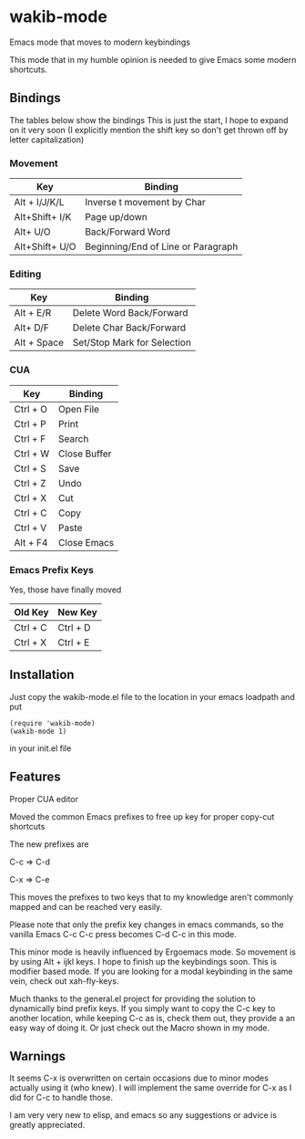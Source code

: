# wakib-mode
Emacs mode that moves to modern keybindings

This mode that in my humble opinion is needed to give Emacs some
modern shortcuts.


## Bindings

The tables below show the bindings
This is just the start, I hope to expand on it very soon
(I explicitly mention the shift key so don't get thrown off by letter capitalization)

### Movement

| Key | Binding |
| --- | --- |
| Alt + I/J/K/L | Inverse t movement by Char |
| Alt+Shift+ I/K | Page up/down |
| Alt+ U/O | Back/Forward Word |
| Alt+Shift+ U/O | Beginning/End of Line or Paragraph |

### Editing

| Key | Binding |
| --- | --- |
| Alt + E/R | Delete Word Back/Forward |
| Alt+ D/F | Delete Char Back/Forward |
| Alt + Space | Set/Stop Mark for Selection |


### CUA

| Key            | Binding                            |
| ---            | ---                                |
| Ctrl + O       | Open File                          |
| Ctrl + P       | Print                              |
| Ctrl + F         | Search                  |
| Ctrl + W | Close Buffer |
| Ctrl + S | Save |
| Ctrl + Z | Undo |
| Ctrl + X | Cut |
| Ctrl + C | Copy |
| Ctrl + V | Paste |
| Alt + F4 | Close Emacs |


### Emacs Prefix Keys

Yes, those have finally moved

| Old Key            | New Key                            |
| ---            | ---                                |
| Ctrl + C       | Ctrl + D                        |
| Ctrl + X       | Ctrl + E                           |



## Installation

Just copy the wakib-mode.el file to the location in your emacs loadpath
and put

```
(require 'wakib-mode)
(wakib-mode 1)
```
in your init.el file

## Features

Proper CUA editor

Moved the common Emacs prefixes to free up key for proper copy-cut shortcuts

The new prefixes are

C-c => C-d

C-x => C-e

This moves the prefixes to two keys that to my knowledge aren't commonly mapped
and can be reached very easily.

Please note that only the prefix key changes in emacs commands, so the vanilla
Emacs C-c C-c press becomes C-d C-c in this mode.

This minor mode is heavily influenced by Ergoemacs mode. So movement is by
using Alt + ijkl keys. I hope to finish up the keybindings soon. This is
modifier based mode. If you are looking for a modal keybinding in the same
vein, check out xah-fly-keys.

Much thanks to the general.el project for providing the solution to
dynamically bind prefix keys. If you simply want to copy the C-c key
to another location, while keeping C-c as is, check them out, they provide a
an easy way of doing it. Or just check out the Macro shown in my mode.

## Warnings

It seems C-x is overwritten on certain occasions due to minor modes actually
using it (who knew). I will implement the same override for C-x as I did for
C-c to handle those.

I am very very new to elisp, and emacs so any suggestions or advice is
greatly appreciated.
